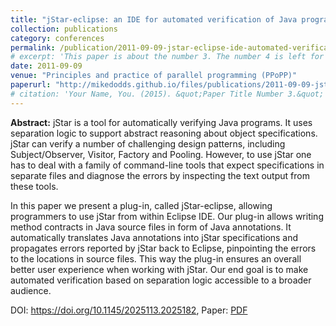 ```yaml
---
title: "jStar-eclipse: an IDE for automated verification of Java programs"
collection: publications
category: conferences
permalink: /publication/2011-09-09-jstar-eclipse-ide-automated-verification
# excerpt: 'This paper is about the number 3. The number 4 is left for future work.'
date: 2011-09-09
venue: "Principles and practice of parallel programming (PPoPP)"
paperurl: "http://mikedodds.github.io/files/publications/2011-09-09-jstar-eclipse-ide-automated-verification.pdf"
# citation: 'Your Name, You. (2015). &quot;Paper Title Number 3.&quot; <i>Journal 1</i>. 1(3).'
---
```


**Abstract:** jStar is a tool for automatically verifying Java programs. It uses separation logic to support abstract reasoning about object specifications. jStar can verify a number of challenging design patterns, including Subject/Observer, Visitor, Factory and Pooling. However, to use jStar one has to deal with a family of command-line tools that expect specifications in separate files and diagnose the errors by inspecting the text output from these tools.

In this paper we present a plug-in, called jStar-eclipse, allowing programmers to use jStar from within Eclipse IDE. Our plug-in allows writing method contracts in Java source files in form of Java annotations. It automatically translates Java annotations into jStar specifications and propagates errors reported by jStar back to Eclipse, pinpointing the errors to the locations in source files. This way the plug-in ensures an overall better user experience when working with jStar. Our end goal is to make automated verification based on separation logic accessible to a broader audience.

DOI: <https://doi.org/10.1145/2025113.2025182>, Paper: [PDF](http://mikedodds.github.io/files/publications/2011-09-09-jstar-eclipse-ide-automated-verification.pdf)